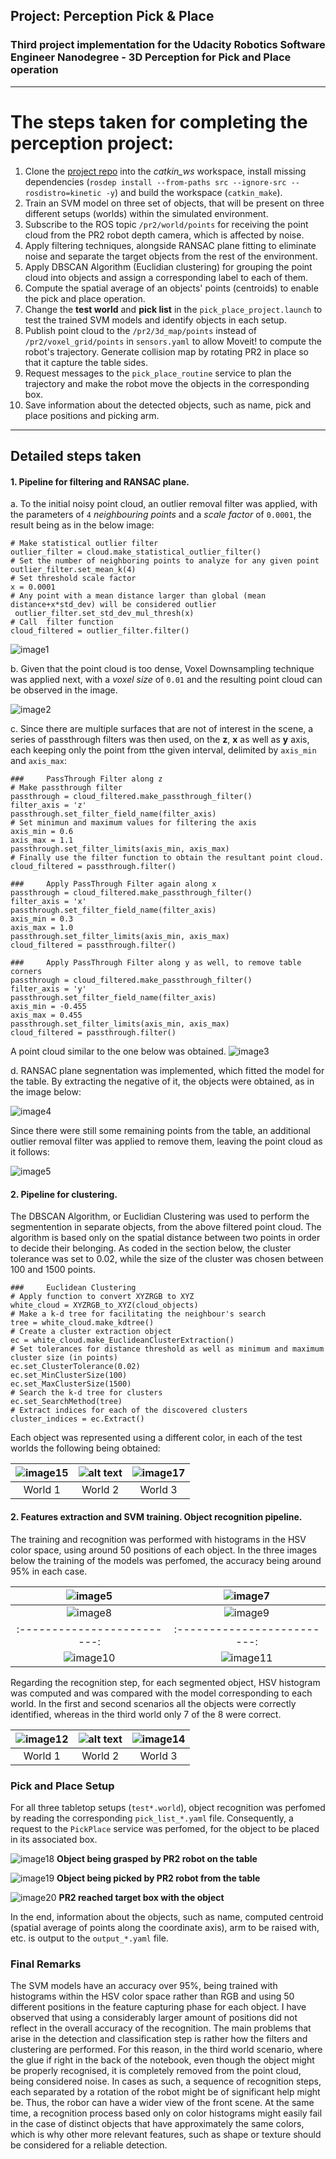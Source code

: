 ## Project: Perception Pick & Place
### Third project implementation for the Udacity Robotics Software Engineer Nanodegree - 3D Perception for Pick and Place operation
---
[//]: # (Image References)

[image1]: ./images/outlier_filter_1.PNG
[image2]: ./images/voxel_filter_1.PNG
[image3]: ./images/passthrough_filter.PNG
[image4]: ./images/ransac.PNG
[image5]: ./images/ransac_outlier_filter.PNG
[image6]: ./images/word1_training.PNG
[image7]: ./images/world1_accuracy.PNG
[image8]: ./images/world2_training.PNG
[image9]: ./images/world2_accuracy.PNG
[image10]: ./images/word3_training.PNG
[image11]: ./images/world3_accuracy.PNG
[image12]: ./images/detected_1.PNG
[image13]: ./images/detected_2.PNG
[image14]: ./images/detected_3.PNG
[image15]: ./images/point_cloud_world_1.PNG
[image16]: ./images/point_cloud_world_2.PNG
[image17]: ./images/point_cloud_world_3.PNG
[image18]: ./images/picked_object.PNG
[image19]: ./images/raised_object.PNG
[image20]: ./images/reached_place_box.PNG

# The steps taken for completing the perception project:
1. Clone the [project repo](https://github.com/udacity/RoboND-Perception-Project/) into the *catkin_ws* workspace, install missing dependencies (`rosdep install --from-paths src --ignore-src --rosdistro=kinetic -y`) and build the workspace (`catkin_make`).
2. Train an SVM model on three set of objects, that will be present on three different setups (worlds) within the simulated environment.
3. Subscribe to the ROS topic `/pr2/world/points` for receiving the point cloud from the PR2 robot depth camera, which is affected by noise.
4. Apply filtering techniques, alongside RANSAC plane fitting to eliminate noise and separate the target objects from the rest of the environment.
5. Apply DBSCAN Algorithm (Euclidian clustering) for grouping the point cloud into objects and assign a corresponding label to each of them.
6. Compute the  spatial average of an objects' points (centroids) to enable the pick and place operation.
7. Change the **test world** and **pick list** in the `pick_place_project.launch` to test the trained SVM models and identify objects in each setup.
8. Publish point cloud to the `/pr2/3d_map/points` instead of `/pr2/voxel_grid/points` in `sensors.yaml` to allow Moveit! to compute the robot's trajectory. Generate collision map by rotating PR2 in place so that it capture the table sides.
9. Request messages to the `pick_place_routine` service to plan the trajectory and make the robot move the objects in the corresponding box.
10. Save information about the detected objects, such as name, pick and place positions and picking arm.

---
## Detailed steps taken

#### 1. Pipeline for filtering and RANSAC plane.

a. To the initial noisy point cloud, an outlier removal filter was applied, with the parameters of `4` *neighbouring points* and a *scale factor* of `0.0001`, the result being as in the below image:

```
# Make statistical outlier filter
outlier_filter = cloud.make_statistical_outlier_filter()
# Set the number of neighboring points to analyze for any given point
outlier_filter.set_mean_k(4)
# Set threshold scale factor
x = 0.0001
# Any point with a mean distance larger than global (mean distance+x*std_dev) will be considered outlier
 outlier_filter.set_std_dev_mul_thresh(x)
# Call  filter function
cloud_filtered = outlier_filter.filter()
```

![image1]

b. Given that the point cloud is too dense, Voxel Downsampling technique was applied next, with a *voxel size* of `0.01` and the resulting point cloud can be observed in the image.

![image2]

c. Since there are multiple surfaces that are not of interest in the scene, a series of passthrough filters was then used, on the **z**, **x** as well as **y** axis, each keeping only the point from tthe given interval, delimited by `axis_min` and `axis_max`:

```
###     PassThrough Filter along z
# Make passthrough filter
passthrough = cloud_filtered.make_passthrough_filter()
filter_axis = 'z'
passthrough.set_filter_field_name(filter_axis)
# Set minimun and maximum values for filtering the axis
axis_min = 0.6
axis_max = 1.1
passthrough.set_filter_limits(axis_min, axis_max)
# Finally use the filter function to obtain the resultant point cloud. 
cloud_filtered = passthrough.filter()

###     Apply PassThrough Filter again along x
passthrough = cloud_filtered.make_passthrough_filter()
filter_axis = 'x'
passthrough.set_filter_field_name(filter_axis)
axis_min = 0.3
axis_max = 1.0
passthrough.set_filter_limits(axis_min, axis_max)
cloud_filtered = passthrough.filter()

###     Apply PassThrough Filter along y as well, to remove table corners
passthrough = cloud_filtered.make_passthrough_filter()
filter_axis = 'y'
passthrough.set_filter_field_name(filter_axis)
axis_min = -0.455
axis_max = 0.455
passthrough.set_filter_limits(axis_min, axis_max)
cloud_filtered = passthrough.filter()
```

A point cloud similar to the one below was obtained.
![image3]

d. RANSAC plane segnentation was implemented, which fitted the model for the table. By extracting the negative of it, the objects were obtained, as in the image below:

![image4]

Since there were still some remaining points from the table, an additional outlier removal filter was applied to remove them, leaving the point cloud as it follows:

![image5]

#### 2. Pipeline for clustering.  
The DBSCAN Algorithm, or Euclidian Clustering was used to perform the segmentention in separate objects, from the above filtered point cloud. The algorithm is based only on the spatial distance between two points in order to decide their belonging. As coded in the section below, the cluster tolerance was set to 0.02, while the size of the cluster was chosen between 100 and 1500 points.

```
###     Euclidean Clustering
# Apply function to convert XYZRGB to XYZ
white_cloud = XYZRGB_to_XYZ(cloud_objects) 
# Make a k-d tree for facilitating the neighbour's search
tree = white_cloud.make_kdtree()
# Create a cluster extraction object
ec = white_cloud.make_EuclideanClusterExtraction()
# Set tolerances for distance threshold as well as minimum and maximum cluster size (in points)
ec.set_ClusterTolerance(0.02)
ec.set_MinClusterSize(100)
ec.set_MaxClusterSize(1500)
# Search the k-d tree for clusters
ec.set_SearchMethod(tree)
# Extract indices for each of the discovered clusters
cluster_indices = ec.Extract()
```

Each object was represented using a different color, in each of the test worlds the following being obtained:

![image15]                 | ![alt text][image16]      | ![image17]
:-------------------------:|:-------------------------:|:-------------------------:
World 1                    |	World 2		                 |	World 3

#### 2. Features extraction and SVM training.  Object recognition pipeline.
The training and recognition was performed with histograms in the HSV color space, using around 50 positions of each object. In the three images below the training of the models was perfomed, the accuracy being around 95% in each case.

![image5]	                 |  ![image7]
:-------------------------:|:-------------------------:
![image8]	                 |  ![image9]
:-------------------------:|:-------------------------:
![image10]	                |  ![image11]

Regarding the recognition step, for each segmented object, HSV histogram was computed and was compared with the model corresponding to each world. In the first and second scenarios all the objects were correctly identified, whereas in the third world only 7 of the 8 were correct.

![image12]                 | ![alt text][image13]      | ![image14]
:-------------------------:|:-------------------------:|:-------------------------:
World 1                    |	World 2		                 |	World 3


### Pick and Place Setup

For all three tabletop setups (`test*.world`), object recognition was perfomed by reading the corresponding `pick_list_*.yaml` file. Consequently, a request to the `PickPlace` service was perfomed, for the object to be placed in its associated box.

![image18]
**Object being grasped by PR2 robot on the table**

![image19]
**Object being picked by PR2 robot from the table**

![image20]
**PR2 reached target box with the object**

In the end, information about the objects, such as name, computed centroid (spatial average of points along the coordinate axis), arm to be raised with, etc. is output to the `output_*.yaml` file.


### Final Remarks

The SVM models have an accuracy over 95%, being trained with histograms within the HSV color space rather than RGB and using 50 different positions in the feature capturing phase for each object. I have observed that using a considerably larger amount of positions did not reflect in the overall accuracy of the recognition.
The main problems that arise in the detection and classification step is rather how the filters and clustering are performed. For this reason, in the third world scenario, where the glue if right in the back of the notebook, even though the object might be properly recognised, it is completely removed from the point cloud, being considered noise.
In cases as such, a sequence of recognition steps, each separated by a rotation of the robot might be of significant help might be. Thus, the robor can have a wider view of the front scene.
At the same time, a recognition process based only on color histograms might easily fail in the case of distinct objects that have approximately the same colors, which is why other more relevant features, such as shape or texture should be considered for a reliable detection.



